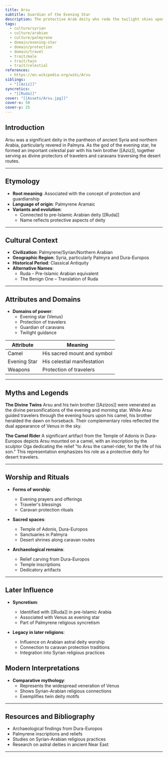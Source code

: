 ```yaml
---
title: Arsu
subtitle: Guardian of the Evening Star
description: The protective Arab deity who rode the twilight skies upon his camel, watching over desert travelers
tags:
  - culture/syrian
  - culture/arabian
  - culture/palmyrene
  - domain/evening-star
  - domain/protection
  - domain/travel
  - trait/male
  - trait/twin
  - trait/celestial
references:
  - https://en.wikipedia.org/wiki/Arsu
siblings:
  - "[[Aziz]]"
syncretics:
  - "[[Ruda]]"
cover: "[[Assets/Arsu.jpg]]"
cover-x: 50
cover-y: 25
---
```

##  Introduction
Arsu was a significant deity in the pantheon of ancient Syria and northern Arabia, particularly revered in Palmyra. As the god of the evening star, he formed an important celestial pair with his twin brother [[Aziz]], together serving as divine protectors of travelers and caravans traversing the desert routes.

---

## Etymology

- **Root meaning**: Associated with the concept of protection and guardianship
- **Language of origin**: Palmyrene Aramaic
- **Variants and evolution**: 
  - Connected to pre-Islamic Arabian deity [[Ruda]]
  - Name reflects protective aspects of deity

---

##  Cultural Context

- **Civilization**: Palmyrene/Syrian/Northern Arabian
- **Geographic Region**: Syria, particularly Palmyra and Dura-Europos
- **Historical Period**: Classical Antiquity
- **Alternative Names**:
  - Ruda – Pre-Islamic Arabian equivalent
  - The Benign One – Translation of Ruda

---

## Attributes and Domains

- **Domains of power**: 
  - Evening star (Venus)
  - Protection of travelers
  - Guardian of caravans
  - Twilight guidance

| Attribute    | Meaning                              |
|--------------|---------------------------------------|
| Camel        | His sacred mount and symbol           |
| Evening Star | His celestial manifestation           |
| Weapons      | Protection of travelers               |

---

## Myths and Legends

**The Divine Twins**
Arsu and his twin brother [[Azizos]] were venerated as the divine personifications of the evening and morning star. While Arsu guided travelers through the evening hours upon his camel, his brother heralded the dawn on horseback. Their complementary roles reflected the dual appearance of Venus in the sky.

**The Camel Rider**
A significant artifact from the Temple of Adonis in Dura-Europos depicts Arsu mounted on a camel, with an inscription by the sculptor Oga dedicating the relief "to Arsu the camel-rider, for the life of his son." This representation emphasizes his role as a protective deity for desert travelers.

---

## Worship and Rituals

- **Forms of worship**: 
  - Evening prayers and offerings
  - Traveler's blessings
  - Caravan protection rituals

- **Sacred spaces**: 
  - Temple of Adonis, Dura-Europos
  - Sanctuaries in Palmyra
  - Desert shrines along caravan routes

- **Archaeological remains**: 
  - Relief carving from Dura-Europos
  - Temple inscriptions
  - Dedicatory artifacts

---

## Later Influence

- **Syncretism**: 
  - Identified with [[Ruda]] in pre-Islamic Arabia
  - Associated with Venus as evening star
  - Part of Palmyrene religious syncretism

- **Legacy in later religions**:
  - Influence on Arabian astral deity worship
  - Connection to caravan protection traditions
  - Integration into Syrian religious practices

## Modern Interpretations

- **Comparative mythology**: 
  - Represents the widespread veneration of Venus
  - Shows Syrian-Arabian religious connections
  - Exemplifies twin deity motifs

---

## Resources and Bibliography

- Archaeological findings from Dura-Europos
- Palmyrene inscriptions and reliefs
- Studies on Syrian-Arabian religious practices
- Research on astral deities in ancient Near East

---